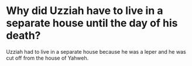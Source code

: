 # Why did Uzziah have to live in a separate house until the day of his death?

Uzziah had to live in a separate house because he was a leper and he was cut off from the house of Yahweh. 